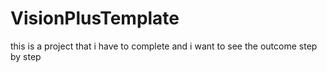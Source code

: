 # VisionPlusTemplate
this is a project that i have to complete and i want to see the outcome step by step
